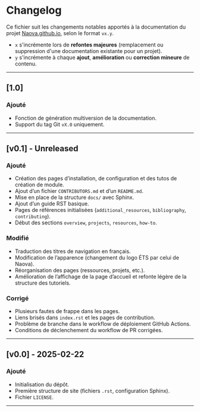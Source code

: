 # Changelog

Ce fichier suit les changements notables apportés à la documentation du projet [Naova.github.io](https://github.com/Naova/Naova.github.io), selon le format `vx.y`.

- `x` s'incrémente lors de **refontes majeures** (remplacement ou suppression d'une documentation existante pour un projet).
- `y` s'incrémente à chaque **ajout**, **amélioration** ou **correction mineure** de contenu.

---

## [1.0]
### Ajouté
- Fonction de génération multiversion de la documentation.
- Support du tag Git `vX.0` uniquement.

---

## [v0.1] - Unreleased

### Ajouté
- Création des pages d’installation, de configuration et des tutos de création de module.
- Ajout d’un fichier `CONTRIBUTORS.md` et d’un `README.md`.
- Mise en place de la structure `docs/` avec Sphinx.
- Ajout d’un guide RST basique.
- Pages de références initialisées (`additional_resources`, `bibliography`, `contributing`).
- Début des sections `overview`, `projects`, `resources`, `how-to`.

### Modifié
- Traduction des titres de navigation en français.
- Modification de l’apparence (changement du logo ÉTS par celui de Naova).
- Réorganisation des pages (ressources, projets, etc.).
- Amélioration de l’affichage de la page d’accueil et refonte légère de la structure des tutoriels.

### Corrigé
- Plusieurs fautes de frappe dans les pages.
- Liens brisés dans `index.rst` et les pages de contribution.
- Problème de branche dans le workflow de déploiement GitHub Actions.
- Conditions de déclenchement du workflow de PR corrigées.

---

## [v0.0] - 2025-02-22

### Ajouté
- Initialisation du dépôt.
- Première structure de site (fichiers `.rst`, configuration Sphinx).
- Fichier `LICENSE`.

---
